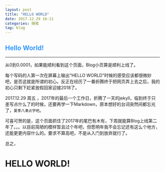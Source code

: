 ```yaml
---
layout: post
title: "HELLO WORLD"
date: 2017.12.29 16:11
categories: 随笔
tag: blog
---
```


## <font color="#3399FF">Hello World!</font>

***

从0到0.0001，如果能顺利看到这个页面，Blog小页算是顺利上线了。

每个写码的人第一次在屏幕上输出“HELLO WORLD”时候的感受应该都很微妙吧，是否这就是所谓的初心。反正在经历了一番折腾终于把网页弄上去之后，我的初心只剩下赶紧放假回家迎接2018了。

2017.12.29 周五 ，2017年的最后一个工作日，折腾了一天的jekyll，临到终于只差写点什么了的时候，还要再学一下Markdown，原本想好的台词突然间都忘光了，`夏季八凑点字吧`。

可喜可贺的是，这个页面抓住了2017年的尾巴有木有，下周就能算Blog上线第二年了。。。以目前简陋的模样暂且过个年吧，但愿明年我不会忘记还有这么个地方，还能更更内容什么的。要求不算高吧，不是从入门到放弃就行了。

总之，

# HELLO WORLD!